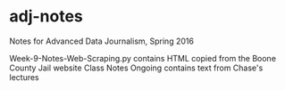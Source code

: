 # adj-notes
Notes for Advanced Data Journalism, Spring 2016

Week-9-Notes-Web-Scraping.py contains HTML copied from the Boone County Jail website
Class Notes Ongoing contains text from Chase's lectures
